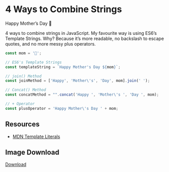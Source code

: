 # 4 Ways to Combine Strings

Happy Mother’s Day 🌷

4 ways to combine strings in JavaScript. My favourite way is using ES6’s Template Strings. Why? Because it’s more readable, no backslash to escape quotes, and no more messy plus operators.

```js
const mom = '🌷';

// ES6's Template Strings
const templateString = `Happy Mother's Day ${mom}`;

// join() Method
const joinMethod = ['Happy', 'Mother\'s', 'Day', mom].join(' ');

// Concat() Method
const concatMethod = "".concat('Happy ', 'Mother\'s ', 'Day ', mom);

// + Operator
const plusOperator = 'Happy Mother\'s Day ' + mom;
```

## Resources

- [MDN Template Literals](https://developer.mozilla.org/en-US/docs/Web/JavaScript/Reference/Template_literals)


## Image Download

[Download](https://github.com/samanthaming/code-tidbits/blob/master/images/15-4-ways-to-combine-strings.png)
